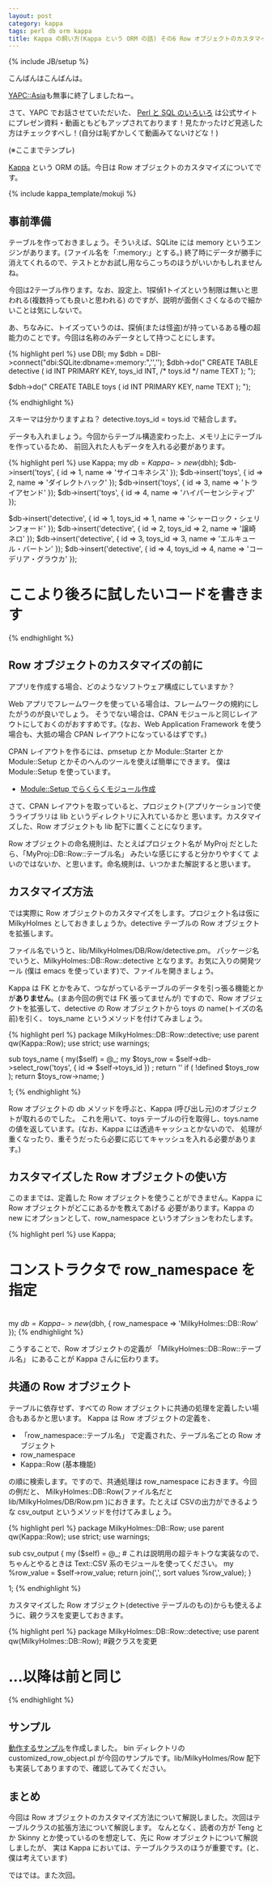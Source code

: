 ```yaml
---
layout: post
category: kappa
tags: perl db orm kappa
title: Kappa の飼い方(Kappa という ORM の話) その6 Row オブジェクトのカスタマイズ
---
```

{% include JB/setup %}

こんばんはこんばんは。

[YAPC::Asia](http://yapcasia.org/2012/)も無事に終了しましたねー。

さて、YAPC でお話させていただいた、 [Perl と SQL のいろいろ](http://yapcasia.org/2012/talk/show/863251ce-d870-11e1-924a-0d4e6aeab6a4)
は公式サイトにプレゼン資料・動画ともどもアップされております！見たかったけど見逃した方はチェックすべし！(自分は恥ずかしくて動画みてないけどな！)

(※ここまでテンプレ)

[Kappa](https://github.com/tsucchi/p5-Kappa) という ORM の話。今日は Row オブジェクトのカスタマイズについてです。

{% include kappa_template/mokuji %}

## 事前準備
テーブルを作っておきましょう。そういえば、SQLite には memory というエンジンがあります。(ファイル名を「:memory:」とする。)
終了時にデータが勝手に消えてくれるので、テストとかお試し用ならこっちのほうがいいかもしれませんね。

今回は2テーブル作ります。なお、設定上、1探偵1トイズという制限は無いと思われる(複数持っても良いと思われる)
のですが、説明が面倒くさくなるので細かいことは気にしないで。

あ、ちなみに、トイズっていうのは、探偵(または怪盗)が持っているある種の超能力のことです。今回は名称のみデータとして持つことにします。

{% highlight perl %}
use DBI;
my $dbh = DBI->connect("dbi:SQLite:dbname=:memory:",'','');
$dbh->do("
CREATE TABLE detective (
  id      INT PRIMARY KEY,
  toys_id INT, /* toys.id */
  name    TEXT
);
");

$dbh->do("
CREATE TABLE toys (
  id    INT PRIMARY KEY,
  name  TEXT
);
");

{% endhighlight %}

スキーマは分かりますよね？ detective.toys_id = toys.id で結合します。

データも入れましょう。今回からテーブル構造変わった上、メモリ上にテーブルを作っているため、
前回入れた人もデータを入れる必要があります。

{% highlight perl %}
use Kappa;
my $db = Kappa->new($dbh);
$db->insert('toys', { id => 1, name => 'サイコキネシス' });
$db->insert('toys', { id => 2, name => 'ダイレクトハック' });
$db->insert('toys', { id => 3, name => 'トライアセンド' });
$db->insert('toys', { id => 4, name => 'ハイパーセンシティブ' });

$db->insert('detective', { id => 1, toys_id => 1, name => 'シャーロック・シェリンフォード' });
$db->insert('detective', { id => 2, toys_id => 2, name => '譲崎　ネロ' });
$db->insert('detective', { id => 3, toys_id => 3, name => 'エルキュール・バートン' });
$db->insert('detective', { id => 4, toys_id => 4, name => 'コーデリア・グラウカ' });

# ここより後ろに試したいコードを書きます

{% endhighlight %}

## Row オブジェクトのカスタマイズの前に
アプリを作成する場合、どのようなソフトウェア構成にしていますか？

Web アプリでフレームワークを使っている場合は、フレームワークの規約にしたがうのが良いでしょう。
そうでない場合は、CPAN モジュールと同じレイアウトにしておくのがおすすめです。(なお、Web Application Framework を使う
場合も、大抵の場合 CPAN レイアウトになっているはずです。)

CPAN レイアウトを作るには、pmsetup とか Module::Starter とか Module::Setup とかそのへんのツールを使えば簡単にできます。
僕は Module::Setup を使っています。

- [Module::Setup でらくらくモジュール作成](http://perl-users.jp/articles/advent-calendar/2009/hacker/19.html)

さて、CPAN レイアウトを取っていると、プロジェクト(アプリケーション)で使うライブラリは lib というディレクトリに入れているかと
思います。カスタマイズした、Row オブジェクトも lib 配下に置くことになります。

Row オブジェクトの命名規則は、たとえばプロジェクト名が MyProj だとしたら、「MyProj::DB::Row::テーブル名」 みたいな感じにすると分かりやすくて
よいのではないか、と思います。命名規則は、いつかまた解説すると思います。

## カスタマイズ方法
では実際に Row オブジェクトのカスタマイズをします。プロジェクト名は仮に MilkyHolmes としておきましょうか。detective テーブルの Row オブジェクト
を拡張します。

ファイル名でいうと、lib/MilkyHolmes/DB/Row/detective.pm。 パッケージ名でいうと、MilkyHolmes::DB::Row::detective となります。お気に入りの開発ツール
(僕は emacs を使っています)で、ファイルを開きましょう。

Kappa は FK とかをみて、つながっているテーブルのデータを引っ張る機能とかが**ありません**。(まあ今回の例では FK 張ってませんが)
ですので、Row オブジェクトを拡張して、detective の Row オブジェクトから toys の name(トイズの名前)を引く、
toys_name というメソッドを付けてみましょう。

{% highlight perl %}
package MilkyHolmes::DB::Row::detective;
use parent qw(Kappa::Row);
use strict;
use warnings;

sub toys_name {
    my($self) = @_;
    my $toys_row = $self->db->select_row('toys', { id => $self->toys_id })	;
    return '' if ( !defined $toys_row );
	return $toys_row->name;
}

1;
{% endhighlight %}

Row オブジェクトの db メソッドを呼ぶと、Kappa (呼び出し元)のオブジェクトが取れるのでした。
これを用いて、toys テーブルの行を取得し、toys.name の値を返しています。(なお、Kappa には透過キャッシュとかないので、
処理が重くなったり、重そうだったら必要に応じてキャッシュを入れる必要があります。)

## カスタマイズした Row オブジェクトの使い方
このままでは、定義した Row オブジェクトを使うことができません。Kappa に Row オブジェクトがどこにあるかを教えてあげる
必要があります。Kappa の new にオプションとして、row_namespace というオプションをわたします。

{% highlight perl %}
use Kappa;
# 
# コンストラクタで row_namespace を指定
#
my $db = Kappa->new($dbh, { row_namespace => 'MilkyHolmes::DB::Row' });
{% endhighlight %}

こうすることで、Row オブジェクトの定義が 「MilkyHolmes::DB::Row::テーブル名」 にあることが Kappa さんに伝わります。

## 共通の Row オブジェクト
テーブルに依存せず、すべての Row オブジェクトに共通の処理を定義したい場合もあるかと思います。
Kappa は Row オブジェクトの定義を、

+ 「row_namespace::テーブル名」 で定義された、テーブル名ごとの Row オブジェクト
+ row_namespace
+ Kappa::Row (基本機能)

の順に検索します。ですので、共通処理は row_namespace におきます。今回の例だと、
MilkyHolmes::DB::Row(ファイル名だと lib/MilkyHolmes/DB/Row.pm )におきます。たとえば CSVの出力ができるような
csv\_output というメソッドを付けてみましょう。


{% highlight perl %}
package MilkyHolmes::DB::Row;
use parent qw(Kappa::Row);
use strict;
use warnings;

sub csv_output {
    my ($self) = @_;
	# これは説明用の超テキトウな実装なので、ちゃんとやるときは Text::CSV 系のモジュールを使ってください。
	my %row_value = $self->row_value;
	return join(',', sort values %row_value);
}

1;
{% endhighlight %}

カスタマイズした Row オブジェクト(detective テーブルのもの)からも使えるように、親クラスを変更しておきます。

{% highlight perl %}
package MilkyHolmes::DB::Row::detective;
use parent qw(MilkyHolmes::DB::Row); #親クラスを変更
# ...以降は前と同じ
{% endhighlight %}

## サンプル

[動作するサンプル](https://github.com/tsucchi/Kappa-Example/zipball/2012-10-09-kappa_customized_row_object)を作成しました。
bin ディレクトリの customized\_row\_object.pl が今回のサンプルです。lib/MilkyHolmes/Row 配下も実装してありますので、確認してみてください。

## まとめ
今回は Row オブジェクトのカスタマイズ方法について解説しました。次回はテーブルクラスの拡張方法について解説します。
なんとなく、読者の方が Teng とか Skinny とか使っているのを想定して、先に Row オブジェクトについて解説しましたが、
実は Kappa においては、テーブルクラスのほうが重要です。(と、僕は考えています)

ではでは。また次回。

